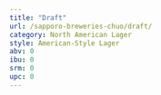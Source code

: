 ```yaml
---
title: "Draft"
url: /sapporo-breweries-chuo/draft/
category: North American Lager
style: American-Style Lager
abv: 0
ibu: 0
srm: 0
upc: 0
---
```


